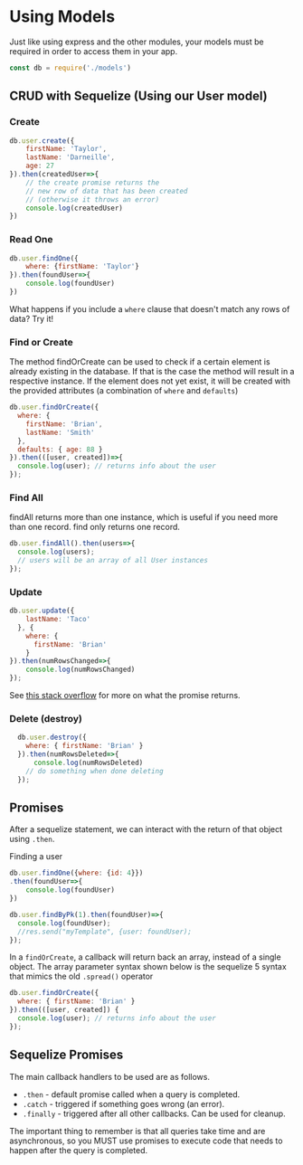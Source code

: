 # Using Models

Just like using express and the other modules, your models must be required in order to access them in your app.

```javascript
const db = require('./models')
```

## CRUD with Sequelize \(Using our User model\)

### Create

```javascript
db.user.create({
    firstName: 'Taylor',
    lastName: 'Darneille',
    age: 27
}).then(createdUser=>{
    // the create promise returns the
    // new row of data that has been created
    // (otherwise it throws an error)
    console.log(createdUser)
})
```

### Read One

```javascript
db.user.findOne({
    where: {firstName: 'Taylor'}
}).then(foundUser=>{
    console.log(foundUser)
})
```

What happens if you include a `where` clause that doesn't match any rows of data? Try it!

### Find or Create

The method findOrCreate can be used to check if a certain element is already existing in the database. If that is the case the method will result in a respective instance. If the element does not yet exist, it will be created with the provided attributes \(a combination of `where` and `defaults`\)

```javascript
db.user.findOrCreate({
  where: {
    firstName: 'Brian',
    lastName: 'Smith'
  },
  defaults: { age: 88 }
}).then(([user, created])=>{
  console.log(user); // returns info about the user
});
```

### Find All

findAll returns more than one instance, which is useful if you need more than one record. find only returns one record.

```javascript
db.user.findAll().then(users=>{
  console.log(users);
  // users will be an array of all User instances
});
```

### Update

```javascript
db.user.update({
    lastName: 'Taco'
  }, {
    where: {
      firstName: 'Brian'
    }
}).then(numRowsChanged=>{
    console.log(numRowsChanged)
});
```

See [this stack overflow](https://stackoverflow.com/questions/38524938/sequelize-update-record-and-return-result) for more on what the promise returns.

### Delete \(destroy\)

```javascript
  db.user.destroy({
    where: { firstName: 'Brian' }
  }).then(numRowsDeleted=>{
      console.log(numRowsDeleted)
    // do something when done deleting
  });
```

## Promises

After a sequelize statement, we can interact with the return of that object using `.then`.

Finding a user

```javascript
db.user.findOne({where: {id: 4}})
.then(foundUser=>{
    console.log(foundUser)
})
```

```javascript
db.user.findByPk(1).then(foundUser)=>{
  console.log(foundUser);
  //res.send("myTemplate", {user: foundUser);
});
```

In a `findOrCreate`, a callback will return back an array, instead of a single object. The array parameter syntax shown below is the sequelize 5 syntax that mimics the old `.spread()` operator

```javascript
db.user.findOrCreate({
  where: { firstName: 'Brian' }
}).then(([user, created]) {
  console.log(user); // returns info about the user
});
```

## Sequelize Promises

The main callback handlers to be used are as follows.

* `.then` - default promise called when a query is completed.
* `.catch` - triggered if something goes wrong \(an error\).
* `.finally` - triggered after all other callbacks. Can be used for cleanup.

The important thing to remember is that all queries take time and are asynchronous, so you MUST use promises to execute code that needs to happen after the query is completed.
